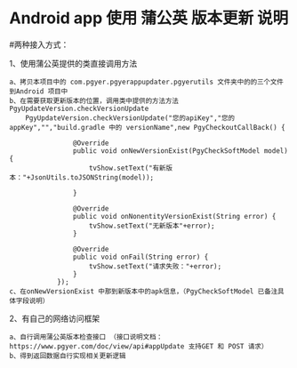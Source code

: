 # Android app 使用 蒲公英 版本更新 说明

#两种接入方式：

1、使用蒲公英提供的类直接调用方法
    
    a、拷贝本项目中的 com.pgyer.pgyerappupdater.pgyerutils 文件夹中的的三个文件到Android 项目中
    b、在需要获取更新版本的位置，调用类中提供的方法方法PgyUpdateVersion.checkVersionUpdate 
        PgyUpdateVersion.checkVersionUpdate("您的apiKey","您的appKey","","build.gradle 中的 versionName",new PgyCheckoutCallBack() {

                    @Override
                    public void onNewVersionExist(PgyCheckSoftModel model) {
                        tvShow.setText("有新版本："+JsonUtils.toJSONString(model));

                    }

                    @Override
                    public void onNonentityVersionExist(String error) {
                        tvShow.setText("无新版本"+error);
                    }

                    @Override
                    public void onFail(String error) {
                        tvShow.setText("请求失败："+error);
                    }
                });
    c、在onNewVersionExist 中那到新版本中的apk信息，（PgyCheckSoftModel 已备注具体字段说明）

2、有自己的网络访问框架

    a、自行调用蒲公英版本检查接口 （接口说明文档：https://www.pgyer.com/doc/view/api#appUpdate 支持GET 和 POST 请求） 
    b、得到返回数据自行实现相关更新逻辑
